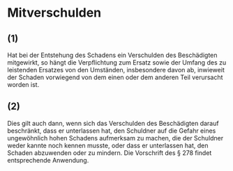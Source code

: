 # Mitverschulden



## (1)

 Hat bei der Entstehung des Schadens ein Verschulden des Beschädigten mitgewirkt, so hängt die Verpflichtung zum Ersatz sowie der Umfang des zu leistenden Ersatzes von den Umständen, insbesondere davon ab, inwieweit der Schaden vorwiegend von dem einen oder dem anderen Teil verursacht worden ist.

## (2)

 Dies gilt auch dann, wenn sich das Verschulden des Beschädigten darauf beschränkt, dass er unterlassen hat, den Schuldner auf die Gefahr eines ungewöhnlich hohen Schadens aufmerksam zu machen, die der Schuldner weder kannte noch kennen musste, oder dass er unterlassen hat, den Schaden abzuwenden oder zu mindern. Die Vorschrift des § 278 findet entsprechende Anwendung. 

